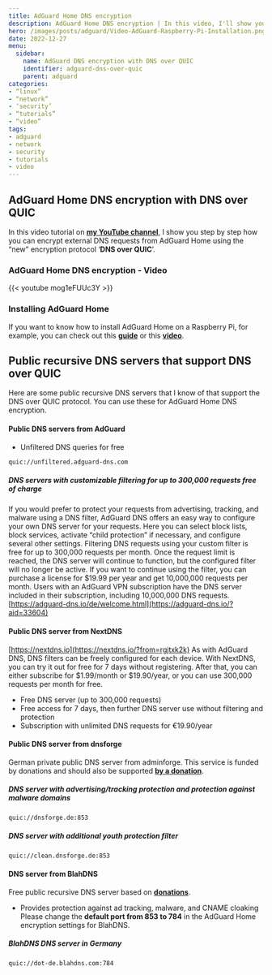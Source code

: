 ```yaml
---
title: AdGuard Home DNS encryption
description: AdGuard Home DNS encryption | In this video, I'll show you how to set up DNS over Quic.
hero: /images/posts/adguard/Video-AdGuard-Raspberry-Pi-Installation.png
date: 2022-12-27
menu:
  sidebar:
    name: AdGuard DNS encryption with DNS over QUIC
    identifier: adguard-dns-over-quic
    parent: adguard
categories:
- “linux”
- “network”
- ‘security’
- “tutorials” 
- “video”
tags:
- adguard
- network
- security
- tutorials
- video
---
```

## AdGuard Home DNS encryption with DNS over QUIC
In this video tutorial on [**my YouTube channel**](https://www.youtube.com/channel/UCr-cuwB555JmAm4F412KZ2Q), I show you step by step how you can encrypt external DNS requests from AdGuard Home using the “new” encryption protocol ‘**DNS over QUIC**’.
### AdGuard Home DNS encryption - Video
{{< youtube mog1eFUUc3Y >}}
### Installing AdGuard Home
If you want to know how to install AdGuard Home on a Raspberry Pi, for example, you can check out this [**guide**](https://secure-bits.org/adguard-raspberry-pi-installation-2022/) or this [**video**](https://youtu.be/PF2WH2llwSg).
## Public recursive DNS servers that support DNS over QUIC
Here are some public recursive DNS servers that I know of that support the DNS over QUIC protocol. You can use these for AdGuard Home DNS encryption.
#### Public DNS servers from AdGuard
- Unfiltered DNS queries for free

```sh
quic://unfiltered.adguard-dns.com
```
##### DNS servers with customizable filtering for up to 300,000 requests free of charge
If you would prefer to protect your requests from advertising, tracking, and malware using a DNS filter, AdGuard DNS offers an easy way to configure your own DNS server for your requests.
Here you can select block lists, block services, activate “child protection” if necessary, and configure several other settings.
Filtering DNS requests using your custom filter is free for up to 300,000 requests per month. Once the request limit is reached, the DNS server will continue to function, but the configured filter will no longer be active. If you want to continue using the filter, you can purchase a license for $19.99 per year and get 10,000,000 requests per month.
Users with an AdGuard VPN subscription have the DNS server included in their subscription, including 10,000,000 DNS requests.
[https://adguard-dns.io/de/welcome.html](https://adguard-dns.io/?aid=33604)
#### Public DNS server from NextDNS
[https://nextdns.io](https://nextdns.io/?from=rgjtxk2k)
As with AdGuard DNS, DNS filters can be freely configured for each device.
With NextDNS, you can try it out for free for 7 days without registering. After that, you can either subscribe for $1.99/month or $19.90/year, or you can use 300,000 requests per month for free.
- Free DNS server (up to 300,000 requests)
- Free access for 7 days, then further DNS server use without filtering and protection
- Subscription with unlimited DNS requests for €19.90/year
#### Public DNS server from dnsforge
German private public DNS server from adminforge. This service is funded by donations and should also be supported [**by a donation**](https://adminforge.de/unterstuetzen/).
##### DNS server with advertising/tracking protection and protection against malware domains
```sh
quic://dnsforge.de:853
```
##### DNS server with additional youth protection filter
```sh
quic://clean.dnsforge.de:853
```
#### DNS server from BlahDNS
Free public recursive DNS server based on [**donations**](https://blahdns.com/#donate).
- Provides protection against ad tracking, malware, and CNAME cloaking
Please change the **default port from 853 to 784** in the AdGuard Home encryption settings for BlahDNS.
##### BlahDNS DNS server in Germany
```bash
quic://dot-de.blahdns.com:784
```
